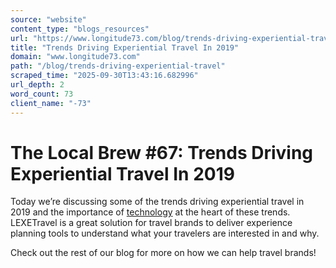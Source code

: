 ```yaml
---
source: "website"
content_type: "blogs_resources"
url: "https://www.longitude73.com/blog/trends-driving-experiential-travel"
title: "Trends Driving Experiential Travel In 2019"
domain: "www.longitude73.com"
path: "/blog/trends-driving-experiential-travel"
scraped_time: "2025-09-30T13:43:16.682996"
url_depth: 2
word_count: 73
client_name: "-73"
---
```


# The Local Brew #67: Trends Driving Experiential Travel In 2019

Today we’re discussing some of the trends driving experiential travel in 2019 and the importance of [technology](/blog/the-local-brew-71-phocuswright-2018-recap) at the heart of these trends. LEXETravel is a great solution for travel brands to deliver experience planning tools to understand what your travelers are interested in and why.

Check out the rest of our blog for more on how we can help travel brands!